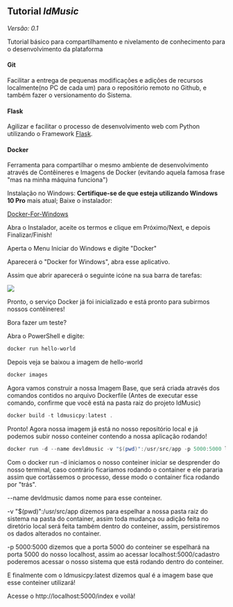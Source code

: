 ## Tutorial *ldMusic*

*Versão: 0.1*

Tutorial básico para compartilhamento e nivelamento de conhecimento para o desenvolvimento da plataforma

#### **Git**

Facilitar a entrega de pequenas modificações e adições de recursos localmente(no PC de cada um) para o repositório remoto no Github, e também fazer o versionamento do Sistema.

#### **Flask**

Agilizar e facilitar o processo de desenvolvimento  web com Python utilizando o Framework [Flask](https://flask-ptbr.readthedocs.io/en/latest/).

#### **Docker**

Ferramenta para compartilhar o mesmo ambiente de desenvolvimento através de Contêineres e Imagens de Docker (evitando aquela famosa frase "mas na minha máquina funciona")

Instalação no Windows: **Certifique-se de que esteja utilizando Windows 10 Pro** mais atual;
Baixe o instalador:

[Docker-For-Windows](https://download.docker.com/win/stable/Docker%20for%20Windows%20Installer.exe)

Abra o Instalador, aceite os termos e clique em Próximo/Next, e depois Finalizar/Finish!

Aperta o Menu Iniciar do Windows e digite "Docker"

Aparecerá o "Docker for Windows", abra esse aplicativo.

Assim que abrir aparecerá o seguinte icóne na sua barra de tarefas: 

![](https://blog.umbler.com/wp-content/uploads/2017/12/whale-taskbar-circle.png)

Pronto, o serviço Docker já foi inicializado e está pronto para subirmos nossos contêineres!

Bora fazer um teste?

Abra o PowerShell e digite:

```powershell
docker run hello-world
```

Depois veja se baixou a imagem de hello-world

```powershell
docker images
```

Agora vamos construir a nossa Imagem Base, que será criada através dos comandos contidos no arquivo Dockerfile
(Antes de executar esse comando, confirme que você está na pasta raiz do projeto ldMusic)
```powershell
docker build -t ldmusicpy:latest .
```
Pronto! Agora nossa imagem já está no nosso repositório local e já podemos subir nosso conteiner contendo a nossa aplicação rodando!

```powershell
docker run -d --name devldmusic -v "$(pwd)":/usr/src/app -p 5000:5000 ldmusicpy:latest
```
Com o docker run -d iniciamos o nosso conteiner iniciar se desprender do nosso terminal, caso contrário ficariamos rodando o container e ele pararia assim que cortássemos o processo, desse modo o container fica rodando por "trás".

--name devldmusic damos nome para esse conteiner. 

-v "$(pwd)":/usr/src/app dizemos para espelhar a nossa pasta raiz do sistema na pasta do container, assim toda mudança ou adição feita no diretório local será feita também dentro do conteiner, assim, persistiremos os dados alterados no container.

-p 5000:5000 dizemos que a porta 5000 do conteiner se espelhará na porta 5000 do nosso localhost, assim ao acessar localhost:5000/cadastro poderemos acessar o nosso sistema que está rodando dentro do conteiner.

E finalmente com o ldmusicpy:latest dizemos qual é a imagem base que esse conteiner utilizará!

Acesse o http://localhost:5000/index e voílà!

